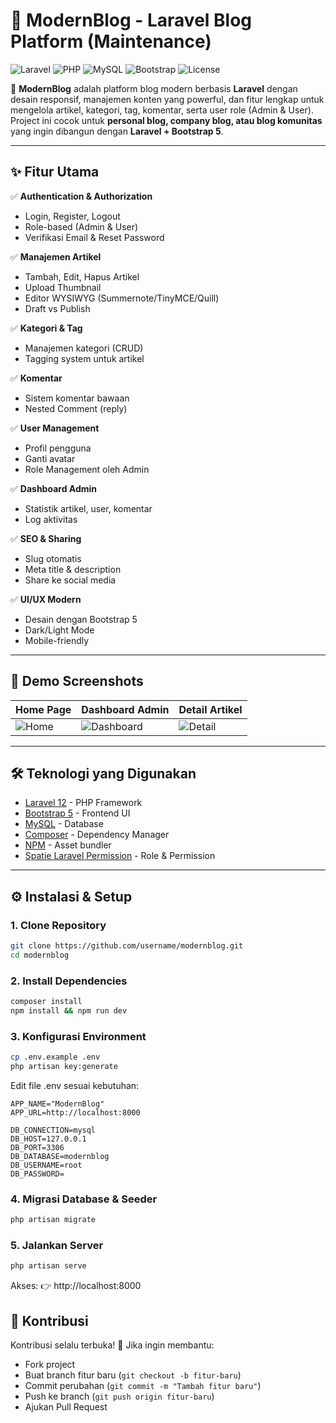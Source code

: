 # 📰 ModernBlog - Laravel Blog Platform (Maintenance)

![Laravel](https://img.shields.io/badge/Laravel-12.x-FF2D20?style=flat&logo=laravel&logoColor=white)
![PHP](https://img.shields.io/badge/PHP-^8.2-777BB4?style=flat&logo=php&logoColor=white)
![MySQL](https://img.shields.io/badge/MySQL-8.0-4479A1?style=flat&logo=mysql&logoColor=white)
![Bootstrap](https://img.shields.io/badge/Bootstrap-5-7952B3?style=flat&logo=bootstrap&logoColor=white)
![License](https://img.shields.io/badge/license-MIT-green)

🚀 **ModernBlog** adalah platform blog modern berbasis **Laravel** dengan desain responsif, manajemen konten yang powerful, dan fitur lengkap untuk mengelola artikel, kategori, tag, komentar, serta user role (Admin & User).  
Project ini cocok untuk **personal blog, company blog, atau blog komunitas** yang ingin dibangun dengan **Laravel + Bootstrap 5**.

---

## ✨ Fitur Utama

✅ **Authentication & Authorization**
- Login, Register, Logout
- Role-based (Admin & User)
- Verifikasi Email & Reset Password

✅ **Manajemen Artikel**
- Tambah, Edit, Hapus Artikel
- Upload Thumbnail
- Editor WYSIWYG (Summernote/TinyMCE/Quill)
- Draft vs Publish

✅ **Kategori & Tag**
- Manajemen kategori (CRUD)
- Tagging system untuk artikel

✅ **Komentar**
- Sistem komentar bawaan
- Nested Comment (reply)

✅ **User Management**
- Profil pengguna
- Ganti avatar
- Role Management oleh Admin

✅ **Dashboard Admin**
- Statistik artikel, user, komentar
- Log aktivitas

✅ **SEO & Sharing**
- Slug otomatis
- Meta title & description
- Share ke social media

✅ **UI/UX Modern**
- Desain dengan Bootstrap 5
- Dark/Light Mode
- Mobile-friendly

---

## 📸 Demo Screenshots

| Home Page | Dashboard Admin | Detail Artikel |
|-----------|----------------|----------------|
| ![Home](https://via.placeholder.com/400x200?text=Home+Page) | ![Dashboard](https://via.placeholder.com/400x200?text=Admin+Dashboard) | ![Detail](https://via.placeholder.com/400x200?text=Detail+Article) |

---

## 🛠️ Teknologi yang Digunakan

- [Laravel 12](https://laravel.com/) - PHP Framework
- [Bootstrap 5](https://getbootstrap.com/) - Frontend UI
- [MySQL](https://www.mysql.com/) - Database
- [Composer](https://getcomposer.org/) - Dependency Manager
- [NPM](https://www.npmjs.com/) - Asset bundler
- [Spatie Laravel Permission](https://spatie.be/docs/laravel-permission) - Role & Permission

---

## ⚙️ Instalasi & Setup

### 1. Clone Repository
```bash
git clone https://github.com/username/modernblog.git
cd modernblog
```

### 2. Install Dependencies
```bash
composer install
npm install && npm run dev
```

### 3. Konfigurasi Environment
```bash
cp .env.example .env
php artisan key:generate
```
Edit file .env sesuai kebutuhan:
```env
APP_NAME="ModernBlog"
APP_URL=http://localhost:8000

DB_CONNECTION=mysql
DB_HOST=127.0.0.1
DB_PORT=3306
DB_DATABASE=modernblog
DB_USERNAME=root
DB_PASSWORD=
```

### 4. Migrasi Database & Seeder
```bash
php artisan migrate
```

### 5. Jalankan Server
```bash
php artisan serve
```
Akses: 👉 http://localhost:8000

## 🤝 Kontribusi

Kontribusi selalu terbuka! 🚀
Jika ingin membantu:

- Fork project
- Buat branch fitur baru (``git checkout -b fitur-baru``)
- Commit perubahan (``git commit -m "Tambah fitur baru"``)
- Push ke branch (``git push origin fitur-baru``)
- Ajukan Pull Request
